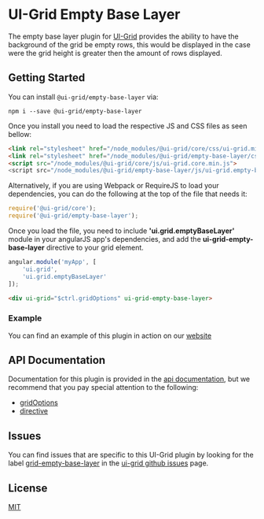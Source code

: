 # UI-Grid Empty Base Layer

The empty base layer plugin for [UI-Grid](https://www.npmjs.com/package/@ui-grid/core) provides the ability to have the background of the grid be empty rows, this would be displayed in the case were the grid height is greater then the amount of rows displayed.

## Getting Started

You can install `@ui-grid/empty-base-layer` via:

```shell
npm i --save @ui-grid/empty-base-layer
```

Once you install you need to load the respective JS and CSS files as seen bellow:

```html
<link rel="stylesheet" href="/node_modules/@ui-grid/core/css/ui-grid.min.css" type="text/css">
<link rel="stylesheet" href="/node_modules/@ui-grid/empty-base-layer/css/ui-grid.empty-base-layer.min.css" type="text/css">
<script src="/node_modules/@ui-grid/core/js/ui-grid.core.min.js">
<script src="/node_modules/@ui-grid/empty-base-layer/js/ui-grid.empty-base-layer.min.js">
```

Alternatively, if you are using Webpack or RequireJS to load your dependencies, you can do the following at the top of the file that needs it:

```javascript
require('@ui-grid/core');
require('@ui-grid/empty-base-layer');
```

Once you load the file, you need to include **'ui.grid.emptyBaseLayer'** module in your angularJS app's dependencies, and add the **ui-grid-empty-base-layer** directive to your grid element.

```javascript
angular.module('myApp', [
    'ui.grid',
    'ui.grid.emptyBaseLayer'
]);
```

```html
<div ui-grid="$ctrl.gridOptions" ui-grid-empty-base-layer>
```

### Example

You can find an example of this plugin in action on our [website](http://ui-grid.info/docs/#!/tutorial/Tutorial:%20218%20Empty%20Grid%20Base%20Layer)

## API Documentation

Documentation for this plugin is provided in the [api documentation](http://ui-grid.info/docs/#!/api/), but we recommend that you pay special attention to the following:

* [gridOptions](http://ui-grid.info/docs/#!/api/ui.grid.emptyBaseLayer.api:GridOptions)
* [directive](http://ui-grid.info/docs/#!/api/ui.grid.emptyBaseLayer.directive:uiGridEmptyBaseLayer)

## Issues

You can find issues that are specific to this UI-Grid plugin by looking for the label [grid-empty-base-layer](https://github.com/angular-ui/ui-grid/labels/grid-empty-base-layer) in the [ui-grid github issues](https://github.com/angular-ui/ui-grid/issues) page.

## License

[MIT](https://github.com/angular-ui/ui-grid/blob/master/LICENSE.md)